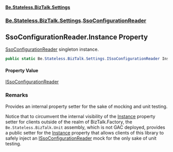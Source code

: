#### [Be.Stateless.BizTalk.Settings](README.md 'README')
### [Be.Stateless.BizTalk.Settings](Be.Stateless.BizTalk.Settings.md 'Be.Stateless.BizTalk.Settings').[SsoConfigurationReader](SsoConfigurationReader.md 'Be.Stateless.BizTalk.Settings.SsoConfigurationReader')

## SsoConfigurationReader.Instance Property

[SsoConfigurationReader](SsoConfigurationReader.md 'Be.Stateless.BizTalk.Settings.SsoConfigurationReader') singleton instance.

```csharp
public static Be.Stateless.BizTalk.Settings.ISsoConfigurationReader Instance { get; set; }
```

#### Property Value
[ISsoConfigurationReader](ISsoConfigurationReader.md 'Be.Stateless.BizTalk.Settings.ISsoConfigurationReader')

### Remarks

Provides an internal property setter for the sake of mocking and unit testing.

Notice that to circumvent the internal visibility of the [Instance](SsoConfigurationReader.Instance.md 'Be.Stateless.BizTalk.Settings.SsoConfigurationReader.Instance') property setter for clients outside
of the realm of BizTalk.Factory, the `Be.Stateless.BizTalk.Unit` assembly, which is not GAC deployed, provides a
public setter for the [Instance](SsoConfigurationReader.Instance.md 'Be.Stateless.BizTalk.Settings.SsoConfigurationReader.Instance') property that allows clients of this library to safely inject an [ISsoConfigurationReader](ISsoConfigurationReader.md 'Be.Stateless.BizTalk.Settings.ISsoConfigurationReader') mock for the only sake of unit testing.